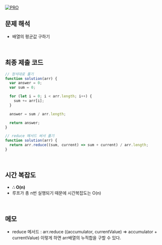 [![PRO]][Link]

## 문제 해석

- 배열의 평균값 구하기

<br/>

## 최종 제출 코드

```js
// 정석대로 풀기
function solution(arr) {
  var answer = 0;
  var sum = 0;

  for (let i = 0; i < arr.length; i++) {
    sum += arr[i];
  }

  answer = sum / arr.length;

  return answer;
}

// reduce 메서드 써서 풀기
function solution(arr) {
  return arr.reduce((sum, current) => sum + current) / arr.length;
}
```

<br/>

## 시간 복잡도

- **∴ O(n)**
- 루프가 총 n번 실행되기 때문에 시간복잡도는 O(n)

<br/>

## 메모

- reduce 메서드 : arr.reduce ((accumulator, currentValue) => accumulator + currentValue) 이렇게 하면 arr배열의 누적합을 구할 수 있다.

<!---------------------------------------------------------------------------->

[PRO]: https://github.com/GoSSaChin/algorithm-js/assets/107768516/67c43b52-bc3f-4571-a249-5519021afbb0
[Link]: https://school.programmers.co.kr/learn/courses/30/lessons/12944
